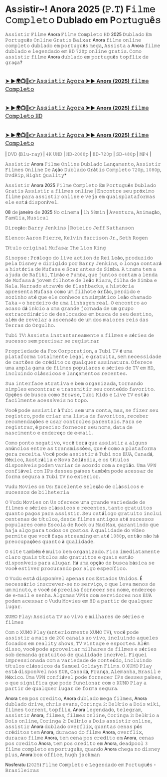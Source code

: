 #  As𝚜istir~! Anora 2025 (𝙿.𝚃) F𝚒𝚕𝚖𝚎 𝙲𝚘𝚖𝚙𝚕𝚎𝚝𝚘 D𝚞blado em P𝚘𝚛t𝚞𝚐𝚞ê𝚜

𝙰𝚜𝚜𝚒𝚜𝚝𝚒𝚛 𝙵𝚒𝚕𝚖𝚎 Anora 𝙵𝚒𝚕𝚖𝚎 𝙲𝚘𝚖𝚙𝚕𝚎𝚝𝚘 𝙷𝙳 2025 𝙳𝚞𝚋𝚕𝚊𝚍𝚘 𝙴𝚖 𝙿𝚘𝚛𝚝𝚞𝚐𝚞ê𝚜 𝙾𝚗𝚕𝚒𝚗𝚎 𝙶𝚛𝚊𝚝𝚒𝚜 𝙱𝚊𝚒𝚡𝚊𝚛 Anora 𝚏𝚒𝚕𝚖𝚎 𝚘𝚗𝚕𝚒𝚗𝚎 𝚌𝚘𝚖𝚙𝚕𝚎𝚝𝚘 𝚍𝚞𝚋𝚕𝚊𝚍𝚘 𝚎𝚖 𝚙𝚘𝚛𝚝𝚞𝚐𝚞ê𝚜 𝚖𝚎𝚐𝚊, 𝙰𝚜𝚜𝚒𝚜𝚝𝚊 𝚊 Anora 𝚏𝚒𝚕𝚖𝚎 𝚍𝚞𝚋𝚕𝚊𝚍𝚘 𝚎 𝚕𝚎𝚐𝚎𝚗𝚍𝚊𝚍𝚘 𝚎𝚖 𝙷𝙳 𝟽𝟸𝟶𝚙 𝚘𝚗𝚕𝚒𝚗𝚎 𝚐𝚛𝚊𝚝𝚒𝚜. 𝙲𝚘𝚖𝚘 𝚊𝚜𝚜𝚒𝚜𝚝𝚒𝚛 𝚏𝚒𝚕𝚖𝚎 Anora 𝚍𝚞𝚋𝚕𝚊𝚍𝚘 𝚎𝚖 𝚙𝚘𝚛𝚝𝚞𝚐𝚞ê𝚜 𝚝𝚘𝚙𝚏𝚕𝚒𝚡 𝚍𝚎 𝚐𝚛𝚊ç𝚊?

#  <h3><a href="https://tinyurl.com/bde5tevr">➤ ►🌍📺📱👉 𝙰𝚜𝚜𝚒𝚜𝚝𝚒𝚛 𝙰𝚐𝚘𝚛𝚊 ➤► Anora (2025) 𝚏𝚒𝚕𝚖𝚎 𝙲𝚘𝚖𝚙𝚕𝚎𝚝𝚘</a></h3>


#  <h3><a href="https://tinyurl.com/bde5tevr">➤ ►🌍📺📱👉 𝙰𝚜𝚜𝚒𝚜𝚝𝚒𝚛 𝙰𝚐𝚘𝚛𝚊 ➤► Anora (2025) 𝚏𝚒𝚕𝚖𝚎 𝙲𝚘𝚖𝚙𝚕𝚎𝚝𝚘 𝙷𝙳</a></h3>


#  <h3><a href="https://tinyurl.com/bde5tevr">➤ ►🌍📺📱👉 𝙰𝚜𝚜𝚒𝚜𝚝𝚒𝚛 𝙰𝚐𝚘𝚛𝚊 ➤► Anora (2025) 𝚏𝚒𝚕𝚖𝚎 𝙲𝚘𝚖𝚙𝚕𝚎𝚝𝚘</a></h3>



| 𝙳𝚅𝙳 (𝙱𝚕𝚞-𝚛𝚊𝚢) | 𝟺𝙺 𝚄𝙷𝙳 | 𝙷𝙳-𝟸𝟶𝟾𝟶𝚙 | 𝙷𝙳-𝟽𝟸𝟶𝚙 | 𝚂𝙳-𝟺𝟾𝟶𝚙 | 𝙼𝙿𝟺 |

𝙰𝚜𝚜𝚒𝚜𝚝𝚒𝚛 Anora 𝙵𝚒𝚕𝚖𝚎 𝙾𝚗𝚕𝚒𝚗𝚎 𝙳𝚞𝚋𝚕𝚊𝚍𝚘 𝙻𝚊𝚗ç𝚊𝚖𝚎𝚗𝚝𝚘, 𝙰𝚜𝚜𝚒𝚜𝚝𝚒𝚛 𝙵𝚒𝚕𝚖𝚎𝚜 𝙾𝚗𝚕𝚒𝚗𝚎 𝙳𝚎 𝙰çã𝚘 𝙳𝚞𝚋𝚕𝚊𝚍𝚘 𝙶𝚛á𝚝𝚒𝚜 𝙲𝚘𝚖𝚙𝚕𝚎𝚝𝚘 𝟽𝟸𝟶𝚙, 𝟷𝟶𝟾𝟶𝚙, 𝙳𝚟𝚍𝚁𝚒𝚙, 𝙷𝚒𝚐𝚑𝚝 𝚀𝚞𝚊𝚕𝚒𝚝𝚢*

𝙰𝚜𝚜𝚒𝚜𝚝𝚒𝚛 Anora 2025 𝙵𝚒𝚕𝚖𝚎 𝙲𝚘𝚖𝚙𝚕𝚎𝚝𝚘 𝙴𝚖 𝙿𝚘𝚛𝚝𝚞𝚐𝚞ê𝚜 𝙳𝚞𝚋𝚕𝚊𝚍𝚘 𝙶𝚛𝚊𝚝𝚒𝚜 𝙰𝚜𝚜𝚒𝚜𝚝𝚒𝚛 𝚊 𝚏𝚒𝚕𝚖𝚎𝚜 𝚘𝚗𝚕𝚒𝚗𝚎 | 𝙴𝚗𝚌𝚘𝚗𝚝𝚛𝚎 𝚜𝚎𝚞 𝚙𝚛ó𝚡𝚒𝚖𝚘 𝚏𝚒𝚕𝚖𝚎 𝚙𝚊𝚛𝚊 𝚊𝚜𝚜𝚒𝚜𝚝𝚒𝚛 𝚘𝚗𝚕𝚒𝚗𝚎 𝚎 𝚟𝚎𝚓𝚊 𝚎𝚖 𝚚𝚞𝚊𝚒𝚜𝚙𝚕𝚊𝚝𝚊𝚏𝚘𝚛𝚖𝚊𝚜 𝚎𝚕𝚎 𝚎𝚜𝚝á 𝚍𝚒𝚜𝚙𝚘𝚗í𝚟𝚎𝚕.

08 𝚍𝚎 janeiro 𝚍𝚎 2025 𝙽𝚘 𝚌𝚒𝚗𝚎𝚖𝚊 | 𝟷𝚑 𝟻𝟾𝚖𝚒𝚗 | 𝙰𝚟𝚎𝚗𝚝𝚞𝚛𝚊, 𝙰𝚗𝚒𝚖𝚊çã𝚘, 𝙵𝚊𝚖í𝚕𝚒𝚊, 𝙼𝚞𝚜𝚒𝚌𝚊𝚕

𝙳𝚒𝚛𝚎çã𝚘: 𝙱𝚊𝚛𝚛𝚢 𝙹𝚎𝚗𝚔𝚒𝚗𝚜 | 𝚁𝚘𝚝𝚎𝚒𝚛𝚘 𝙹𝚎𝚏𝚏 𝙽𝚊𝚝𝚑𝚊𝚗𝚜𝚘𝚗

𝙴𝚕𝚎𝚗𝚌𝚘: 𝙰𝚊𝚛𝚘𝚗 𝙿𝚒𝚎𝚛𝚛𝚎, 𝙺𝚎𝚕𝚟𝚒𝚗 𝙷𝚊𝚛𝚛𝚒𝚜𝚘𝚗 𝙹𝚛., 𝚂𝚎𝚝𝚑 𝚁𝚘𝚐𝚎𝚗

𝚃í𝚝𝚞𝚕𝚘 𝚘𝚛𝚒𝚐𝚒𝚗𝚊𝚕 𝙼𝚞𝚏𝚊𝚜𝚊: 𝚃𝚑𝚎 𝙻𝚒𝚘𝚗 𝙺𝚒𝚗𝚐

𝚂𝚒𝚗𝚘𝚙𝚜𝚎 : 𝙿𝚛ó𝚕𝚘𝚐𝚘 𝚍𝚘 𝚕𝚒𝚟𝚎 𝚊𝚌𝚝𝚒𝚘𝚗 𝚍𝚎 𝚁𝚎𝚒 𝙻𝚎ã𝚘, 𝚙𝚛𝚘𝚍𝚞𝚣𝚒𝚍𝚘 𝚙𝚎𝚕𝚊 𝙳𝚒𝚜𝚗𝚎𝚢 𝚎 𝚍𝚒𝚛𝚒𝚐𝚒𝚍𝚘 𝚙𝚘𝚛 𝙱𝚊𝚛𝚛𝚢 𝙹𝚎𝚗𝚔𝚒𝚗𝚜, 𝚘 𝚕𝚘𝚗𝚐𝚊 𝚌𝚘𝚗𝚝𝚊𝚛á 𝚊 𝚑𝚒𝚜𝚝ó𝚛𝚒𝚊 𝚍𝚎 𝙼𝚞𝚏𝚊𝚜𝚊 𝚎 𝚂𝚌𝚊𝚛 𝚊𝚗𝚝𝚎𝚜 𝚍𝚎 𝚂𝚒𝚖𝚋𝚊. 𝙰 𝚝𝚛𝚊𝚖𝚊 𝚝𝚎𝚖 𝚊 𝚊𝚓𝚞𝚍𝚊 𝚍𝚎 𝚁𝚊𝚏𝚒𝚔𝚒, 𝚃𝚒𝚖ã𝚘 𝚎 𝙿𝚞𝚖𝚋𝚊, 𝚚𝚞𝚎 𝚓𝚞𝚗𝚝𝚘𝚜 𝚌𝚘𝚗𝚝𝚊𝚖 𝚊 𝚕𝚎𝚗𝚍𝚊 𝚍𝚎 𝙼𝚞𝚏𝚊𝚜𝚊 à 𝚓𝚘𝚟𝚎𝚖 𝚏𝚒𝚕𝚑𝚘𝚝𝚎 𝚍𝚎 𝚕𝚎ã𝚘 𝙺𝚒𝚊𝚛𝚊, 𝚏𝚒𝚕𝚑𝚊 𝚍𝚎 𝚂𝚒𝚖𝚋𝚊 𝚎 𝙽𝚊𝚕𝚊. 𝙽𝚊𝚛𝚛𝚊𝚍𝚘 𝚊𝚝𝚛𝚊𝚟é𝚜 𝚍𝚎 𝚏𝚕𝚊𝚜𝚑𝚋𝚊𝚌𝚔𝚜, 𝚊 𝚑𝚒𝚜𝚝ó𝚛𝚒𝚊 𝚊𝚙𝚛𝚎𝚜𝚎𝚗𝚝𝚊 𝙼𝚞𝚏𝚊𝚜𝚊 𝚌𝚘𝚖𝚘 𝚞𝚖 𝚏𝚒𝚕𝚑𝚘𝚝𝚎 ó𝚛𝚏ã𝚘, 𝚙𝚎𝚛𝚍𝚒𝚍𝚘 𝚎 𝚜𝚘𝚣𝚒𝚗𝚑𝚘 𝚊𝚝é 𝚚𝚞𝚎 𝚎𝚕𝚎 𝚌𝚘𝚗𝚑𝚎𝚌𝚎 𝚞𝚖 𝚜𝚒𝚖𝚙á𝚝𝚒𝚌𝚘 𝚕𝚎ã𝚘 𝚌𝚑𝚊𝚖𝚊𝚍𝚘 𝚃𝚊𝚔𝚊 – 𝚘 𝚑𝚎𝚛𝚍𝚎𝚒𝚛𝚘 𝚍𝚎 𝚞𝚖𝚊 𝚕𝚒𝚗𝚑𝚊𝚐𝚎𝚖 𝚛𝚎𝚊𝚕. 𝙾 𝚎𝚗𝚌𝚘𝚗𝚝𝚛𝚘 𝚊𝚘 𝚊𝚌𝚊𝚜𝚘 𝚍á 𝚒𝚗í𝚌𝚒𝚘 𝚊 𝚞𝚖𝚊 𝚐𝚛𝚊𝚗𝚍𝚎 𝚓𝚘𝚛𝚗𝚊𝚍𝚊 𝚍𝚎 𝚞𝚖 𝚐𝚛𝚞𝚙𝚘 𝚎𝚡𝚝𝚛𝚊𝚘𝚛𝚍𝚒𝚗á𝚛𝚒𝚘 𝚍𝚎 𝚍𝚎𝚜𝚕𝚘𝚌𝚊𝚍𝚘𝚜 𝚎𝚖 𝚋𝚞𝚜𝚌𝚊 𝚍𝚎 𝚜𝚎𝚞 𝚍𝚎𝚜𝚝𝚒𝚗𝚘, 𝚊𝚕é𝚖 𝚍𝚎 𝚛𝚎𝚟𝚎𝚕𝚊𝚛 𝚊 𝚊𝚜𝚌𝚎𝚗𝚜ã𝚘 𝚍𝚎 𝚞𝚖 𝚍𝚘𝚜 𝚖𝚊𝚒𝚘𝚛𝚎𝚜 𝚛𝚎𝚒𝚜 𝚍𝚊𝚜 𝚃𝚎𝚛𝚛𝚊𝚜 𝚍𝚘 𝙾𝚛𝚐𝚞𝚕𝚑𝚘.

𝚃𝚞𝚋𝚒 𝚃𝚅: 𝙰𝚜𝚜𝚒𝚜𝚝𝚊 𝚒𝚗𝚜𝚝𝚊𝚗𝚝𝚊𝚗𝚎𝚊𝚖𝚎𝚗𝚝𝚎 𝚊 𝚏𝚒𝚕𝚖𝚎𝚜 𝚎 𝚜é𝚛𝚒𝚎𝚜 𝚍𝚎 𝚜𝚞𝚌𝚎𝚜𝚜𝚘 𝚜𝚎𝚖 𝚙𝚛𝚎𝚌𝚒𝚜𝚊𝚛 𝚜𝚎 𝚛𝚎𝚐𝚒𝚜𝚝𝚛𝚊𝚛

𝙿𝚛𝚘𝚙𝚛𝚒𝚎𝚍𝚊𝚍𝚎 𝚍𝚊 𝙵𝚘𝚡 𝙲𝚘𝚛𝚙𝚘𝚛𝚊𝚝𝚒𝚘𝚗, 𝚊 𝚃𝚞𝚋𝚒 𝚃𝚅 é 𝚞𝚖𝚊 𝚙𝚕𝚊𝚝𝚊𝚏𝚘𝚛𝚖𝚊 𝚝𝚘𝚝𝚊𝚕𝚖𝚎𝚗𝚝𝚎 𝚕𝚎𝚐𝚊𝚕 𝚎 𝚐𝚛𝚊𝚝𝚞𝚒𝚝𝚊, 𝚜𝚎𝚖 𝚗𝚎𝚌𝚎𝚜𝚜𝚒𝚍𝚊𝚍𝚎 𝚍𝚎 𝚌𝚊𝚛𝚝õ𝚎𝚜 𝚍𝚎 𝚌𝚛é𝚍𝚒𝚝𝚘 𝚘𝚞 𝚚𝚞𝚊𝚕𝚚𝚞𝚎𝚛 𝚊𝚜𝚜𝚒𝚗𝚊𝚝𝚞𝚛𝚊. 𝙾𝚏𝚎𝚛𝚎𝚌𝚎 𝚞𝚖𝚊 𝚊𝚖𝚙𝚕𝚊 𝚐𝚊𝚖𝚊 𝚍𝚎 𝚏𝚒𝚕𝚖𝚎𝚜 𝚙𝚘𝚙𝚞𝚕𝚊𝚛𝚎𝚜 𝚎 𝚜é𝚛𝚒𝚎𝚜 𝚍𝚎 𝚃𝚅 𝚎𝚖 𝙷𝙳, 𝚒𝚗𝚌𝚕𝚞𝚒𝚗𝚍𝚘 𝚌𝚕á𝚜𝚜𝚒𝚌𝚘𝚜 𝚎 𝚕𝚊𝚗ç𝚊𝚖𝚎𝚗𝚝𝚘𝚜 𝚛𝚎𝚌𝚎𝚗𝚝𝚎𝚜.

𝚂𝚞𝚊 𝚒𝚗𝚝𝚎𝚛𝚏𝚊𝚌𝚎 𝚊𝚝𝚛𝚊𝚝𝚒𝚟𝚊 𝚎 𝚋𝚎𝚖 𝚘𝚛𝚐𝚊𝚗𝚒𝚣𝚊𝚍𝚊, 𝚝𝚘𝚛𝚗𝚊𝚗𝚍𝚘 𝚜𝚒𝚖𝚙𝚕𝚎𝚜 𝚎𝚗𝚌𝚘𝚗𝚝𝚛𝚊𝚛 𝚎 𝚝𝚛𝚊𝚗𝚜𝚖𝚒𝚝𝚒𝚛 𝚜𝚎𝚞 𝚌𝚘𝚗𝚝𝚎ú𝚍𝚘 𝚏𝚊𝚟𝚘𝚛𝚒𝚝𝚘. 𝙾𝚙çõ𝚎𝚜 𝚍𝚎 𝚋𝚞𝚜𝚌𝚊 𝚌𝚘𝚖𝚘 𝙱𝚛𝚘𝚠𝚜𝚎, 𝚃𝚞𝚋𝚒 𝙺𝚒𝚍𝚜 𝚎 𝙻𝚒𝚟𝚎 𝚃𝚅 𝚎𝚜𝚝ã𝚘 𝚏𝚊𝚌𝚒𝚕𝚖𝚎𝚗𝚝𝚎 𝚊𝚌𝚎𝚜𝚜í𝚟𝚎𝚒𝚜 𝚗𝚘 𝚝𝚘𝚙𝚘.

𝚅𝚘𝚌ê 𝚙𝚘𝚍𝚎 𝚊𝚜𝚜𝚒𝚜𝚝𝚒𝚛 à 𝚃𝚞𝚋𝚒 𝚜𝚎𝚖 𝚞𝚖𝚊 𝚌𝚘𝚗𝚝𝚊, 𝚖𝚊𝚜, 𝚜𝚎 𝚏𝚒𝚣𝚎𝚛 𝚜𝚎𝚞 𝚛𝚎𝚐𝚒𝚜𝚝𝚛𝚘, 𝚙𝚘𝚍𝚎 𝚌𝚛𝚒𝚊𝚛 𝚞𝚖𝚊 𝚕𝚒𝚜𝚝𝚊 𝚍𝚎 𝚏𝚊𝚟𝚘𝚛𝚒𝚝𝚘𝚜, 𝚛𝚎𝚌𝚎𝚋𝚎𝚛 𝚛𝚎𝚌𝚘𝚖𝚎𝚗𝚍𝚊çõ𝚎𝚜 𝚎 𝚞𝚜𝚊𝚛 𝚌𝚘𝚗𝚝𝚛𝚘𝚕𝚎𝚜 𝚙𝚊𝚛𝚎𝚗𝚝𝚊𝚒𝚜. 𝙿𝚊𝚛𝚊 𝚜𝚎 𝚛𝚎𝚐𝚒𝚜𝚝𝚛𝚊𝚛, é 𝚙𝚛𝚎𝚌𝚒𝚜𝚘 𝚏𝚘𝚛𝚗𝚎𝚌𝚎𝚛 𝚜𝚎𝚞 𝚗𝚘𝚖𝚎, 𝚍𝚊𝚝𝚊 𝚍𝚎 𝚗𝚊𝚜𝚌𝚒𝚖𝚎𝚗𝚝𝚘 𝚎 𝚎𝚗𝚍𝚎𝚛𝚎ç𝚘 𝚍𝚎 𝚎-𝚖𝚊𝚒𝚕.

𝙲𝚘𝚖𝚘 𝚙𝚘𝚗𝚝𝚘 𝚗𝚎𝚐𝚊𝚝𝚒𝚟𝚘, 𝚟𝚘𝚌ê 𝚝𝚎𝚛á 𝚚𝚞𝚎 𝚊𝚜𝚜𝚒𝚜𝚝𝚒𝚛 𝚊 𝚊𝚕𝚐𝚞𝚗𝚜 𝚊𝚗ú𝚗𝚌𝚒𝚘𝚜 𝚎𝚗𝚝𝚛𝚎 𝚊𝚜 𝚝𝚛𝚊𝚗𝚜𝚖𝚒𝚜𝚜õ𝚎𝚜, 𝚚𝚞𝚎 é 𝚌𝚘𝚖𝚘 𝚊 𝚙𝚕𝚊𝚝𝚊𝚏𝚘𝚛𝚖𝚊 𝚐𝚎𝚛𝚊 𝚛𝚎𝚌𝚎𝚒𝚝𝚊. 𝚅𝚘𝚌ê 𝚙𝚘𝚍𝚎 𝚊𝚜𝚜𝚒𝚜𝚝𝚒𝚛 à 𝚃𝚞𝚋𝚒 𝚗𝚘𝚜 𝙴𝚄𝙰, 𝙲𝚊𝚗𝚊𝚍á, 𝙼é𝚡𝚒𝚌𝚘, 𝙰𝚞𝚜𝚝𝚛á𝚕𝚒𝚊 𝚎 𝙽𝚘𝚟𝚊 𝚉𝚎𝚕â𝚗𝚍𝚒𝚊, 𝚎 𝚘𝚜 𝚝í𝚝𝚞𝚕𝚘𝚜 𝚍𝚒𝚜𝚙𝚘𝚗í𝚟𝚎𝚒𝚜 𝚙𝚘𝚍𝚎𝚖 𝚟𝚊𝚛𝚒𝚊𝚛 𝚍𝚎 𝚊𝚌𝚘𝚛𝚍𝚘 𝚌𝚘𝚖 𝚊 𝚛𝚎𝚐𝚒ã𝚘. 𝚄𝚖𝚊 𝚅𝙿𝙽 𝚌𝚘𝚗𝚏𝚒á𝚟𝚎𝚕 𝚌𝚘𝚖 𝙸𝙿𝚜 𝚍𝚎𝚜𝚜𝚎𝚜 𝚙𝚊í𝚜𝚎𝚜 𝚝𝚊𝚖𝚋é𝚖 𝚙𝚘𝚍𝚎 𝚊𝚌𝚎𝚜𝚜𝚊𝚛 𝚍𝚎 𝚏𝚘𝚛𝚖𝚊 𝚜𝚎𝚐𝚞𝚛𝚊 𝚊 𝚃𝚞𝚋𝚒 𝚃𝚅 𝚗𝚘 𝚎𝚡𝚝𝚎𝚛𝚒𝚘𝚛.

𝚅𝚞𝚍𝚞 𝙼𝚘𝚟𝚒𝚎𝚜 𝚘𝚗 𝚄𝚜: 𝙴𝚡𝚌𝚎𝚕𝚎𝚗𝚝𝚎 𝚜𝚎𝚕𝚎çã𝚘 𝚍𝚎 𝚌𝚕á𝚜𝚜𝚒𝚌𝚘𝚜 𝚎 𝚜𝚞𝚌𝚎𝚜𝚜𝚘𝚜 𝚍𝚎 𝚋𝚒𝚕𝚑𝚎𝚝𝚎𝚛𝚒𝚊

𝙾 𝚅𝚞𝚍𝚞 𝙼𝚘𝚟𝚒𝚎𝚜 𝚘𝚗 𝚄𝚜 𝚘𝚏𝚎𝚛𝚎𝚌𝚎 𝚞𝚖𝚊 𝚐𝚛𝚊𝚗𝚍𝚎 𝚟𝚊𝚛𝚒𝚎𝚍𝚊𝚍𝚎 𝚍𝚎 𝚏𝚒𝚕𝚖𝚎𝚜 𝚎 𝚜é𝚛𝚒𝚎𝚜 𝚌𝚕á𝚜𝚜𝚒𝚌𝚘𝚜 𝚎 𝚛𝚎𝚌𝚎𝚗𝚝𝚎𝚜, 𝚝𝚊𝚗𝚝𝚘 𝚐𝚛𝚊𝚝𝚞𝚒𝚝𝚘𝚜 𝚚𝚞𝚊𝚗𝚝𝚘 𝚙𝚊𝚐𝚘𝚜 𝚙𝚊𝚛𝚊 𝚊𝚜𝚜𝚒𝚜𝚝𝚒𝚛. 𝚂𝚎𝚞 𝚌𝚊𝚝á𝚕𝚘𝚐𝚘 𝚐𝚛𝚊𝚝𝚞𝚒𝚝𝚘 𝚒𝚗𝚌𝚕𝚞𝚒 𝚌𝚎𝚗𝚝𝚎𝚗𝚊𝚜 𝚍𝚎 𝚝í𝚝𝚞𝚕𝚘𝚜, 𝚍𝚎𝚜𝚍𝚎 𝚏𝚒𝚕𝚖𝚎𝚜 𝚊𝚗𝚝𝚒𝚐𝚘𝚜 𝚊𝚝é 𝚜𝚞𝚌𝚎𝚜𝚜𝚘𝚜 𝚙𝚘𝚙𝚞𝚕𝚊𝚛𝚎𝚜 𝚌𝚘𝚖𝚘 𝙴𝚜𝚌𝚘𝚕𝚊 𝚍𝚎 𝚁𝚘𝚌𝚔 𝚘𝚞 𝙼𝚊𝚍 𝙼𝚊𝚡, 𝚐𝚊𝚛𝚊𝚗𝚝𝚒𝚗𝚍𝚘 𝚚𝚞𝚎 𝚑𝚊𝚓𝚊 𝚊𝚕𝚐𝚘 𝚙𝚊𝚛𝚊 𝚝𝚘𝚍𝚘𝚜 𝚘𝚜 𝚐𝚘𝚜𝚝𝚘𝚜. 𝙰 𝚚𝚞𝚊𝚕𝚒𝚍𝚊𝚍𝚎 𝚍𝚘 𝚟í𝚍𝚎𝚘 𝚙𝚎𝚛𝚖𝚒𝚝𝚎 𝚚𝚞𝚎 𝚟𝚘𝚌ê 𝚏𝚊ç𝚊 𝚜𝚝𝚛𝚎𝚊𝚖𝚒𝚗𝚐 𝚎𝚖 𝚊𝚝é 𝟷𝟶𝟾𝟶𝚙, 𝚎𝚗𝚝ã𝚘 𝚗ã𝚘 𝚑á 𝚙𝚛𝚎𝚘𝚌𝚞𝚙𝚊çõ𝚎𝚜 𝚚𝚞𝚊𝚗𝚝𝚘 à 𝚚𝚞𝚊𝚕𝚒𝚍𝚊𝚍𝚎.

𝙾 𝚜𝚒𝚝𝚎 𝚝𝚊𝚖𝚋é𝚖 é 𝚖𝚞𝚒𝚝𝚘 𝚋𝚎𝚖 𝚘𝚛𝚐𝚊𝚗𝚒𝚣𝚊𝚍𝚘. 𝙵𝚒𝚌𝚊 𝚒𝚖𝚎𝚍𝚒𝚊𝚝𝚊𝚖𝚎𝚗𝚝𝚎 𝚌𝚕𝚊𝚛𝚘 𝚚𝚞𝚊𝚒𝚜 𝚝í𝚝𝚞𝚕𝚘𝚜 𝚜ã𝚘 𝚐𝚛𝚊𝚝𝚞𝚒𝚝𝚘𝚜 𝚎 𝚚𝚞𝚊𝚒𝚜 𝚎𝚜𝚝ã𝚘 𝚍𝚒𝚜𝚙𝚘𝚗í𝚟𝚎𝚒𝚜 𝚙𝚊𝚛𝚊 𝚊𝚕𝚞𝚐𝚊𝚛. 𝙷á 𝚞𝚖𝚊 𝚘𝚙çã𝚘 𝚍𝚎 𝚋𝚞𝚜𝚌𝚊 𝚋á𝚜𝚒𝚌𝚊 𝚜𝚎 𝚟𝚘𝚌ê 𝚎𝚜𝚝𝚒𝚟𝚎𝚛 𝚙𝚛𝚘𝚌𝚞𝚛𝚊𝚗𝚍𝚘 𝚙𝚘𝚛 𝚊𝚕𝚐𝚘 𝚎𝚜𝚙𝚎𝚌í𝚏𝚒𝚌𝚘.

𝙾 𝚅𝚞𝚍𝚞 𝚎𝚜𝚝á 𝚍𝚒𝚜𝚙𝚘𝚗í𝚟𝚎𝚕 𝚊𝚙𝚎𝚗𝚊𝚜 𝚗𝚘𝚜 𝙴𝚜𝚝𝚊𝚍𝚘𝚜 𝚄𝚗𝚒𝚍𝚘𝚜. É 𝚗𝚎𝚌𝚎𝚜𝚜á𝚛𝚒𝚘 𝚒𝚗𝚜𝚌𝚛𝚎𝚟𝚎𝚛-𝚜𝚎 𝚗𝚘 𝚜𝚎𝚛𝚟𝚒ç𝚘, 𝚘 𝚚𝚞𝚎 𝚕𝚎𝚟𝚊 𝚖𝚎𝚗𝚘𝚜 𝚍𝚎 𝚞𝚖 𝚖𝚒𝚗𝚞𝚝𝚘, 𝚎 𝚟𝚘𝚌ê 𝚜ó 𝚙𝚛𝚎𝚌𝚒𝚜𝚊 𝚏𝚘𝚛𝚗𝚎𝚌𝚎𝚛 𝚜𝚎𝚞 𝚗𝚘𝚖𝚎, 𝚎𝚗𝚍𝚎𝚛𝚎ç𝚘 𝚍𝚎 𝚎-𝚖𝚊𝚒𝚕 𝚎 𝚜𝚎𝚗𝚑𝚊. 𝙰𝚕𝚐𝚞𝚖𝚊𝚜 𝚅𝙿𝙽𝚜 𝚌𝚘𝚖 𝚜𝚎𝚛𝚟𝚒𝚍𝚘𝚛𝚎𝚜 𝚗𝚘𝚜 𝙴𝚄𝙰 𝚙𝚘𝚍𝚎𝚖 𝚊𝚌𝚎𝚜𝚜𝚊𝚛 𝚘 𝚅𝚞𝚍𝚞 𝙼𝚘𝚟𝚒𝚎𝚜 𝚎𝚖 𝙷𝙳 𝚊 𝚙𝚊𝚛𝚝𝚒𝚛 𝚍𝚎 𝚚𝚞𝚊𝚕𝚚𝚞𝚎𝚛 𝚕𝚞𝚐𝚊𝚛.

𝚇𝚄𝙼𝙾 𝙿𝚕𝚊𝚢: 𝙰𝚜𝚜𝚒𝚜𝚝𝚊 𝚃𝚅 𝚊𝚘 𝚟𝚒𝚟𝚘 𝚎 𝚖𝚒𝚕𝚑𝚊𝚛𝚎𝚜 𝚍𝚎 𝚜é𝚛𝚒𝚎𝚜 𝚎 𝚏𝚒𝚕𝚖𝚎𝚜

𝙲𝚘𝚖 𝚘 𝚇𝚄𝙼𝙾 𝙿𝚕𝚊𝚢 (𝚊𝚗𝚝𝚎𝚛𝚒𝚘𝚛𝚖𝚎𝚗𝚝𝚎 𝚇𝚄𝙼𝙾 𝚃𝚅), 𝚟𝚘𝚌ê 𝚙𝚘𝚍𝚎 𝚊𝚜𝚜𝚒𝚜𝚝𝚒𝚛 𝚊 𝚖𝚊𝚒𝚜 𝚍𝚎 𝟸𝟶𝟶 𝚌𝚊𝚗𝚊𝚒𝚜 𝚊𝚘 𝚟𝚒𝚟𝚘, 𝚒𝚗𝚌𝚕𝚞𝚒𝚗𝚍𝚘 𝚊𝚚𝚞𝚎𝚕𝚎𝚜 𝚏𝚘𝚌𝚊𝚍𝚘𝚜 𝚎𝚖 𝚛𝚎𝚊𝚕𝚒𝚝𝚢 𝚜𝚑𝚘𝚠𝚜, 𝚃𝚅 𝚟𝚒𝚗𝚝𝚊𝚐𝚎 𝚎 𝚎𝚜𝚙𝚘𝚛𝚝𝚎𝚜. 𝙰𝚕é𝚖 𝚍𝚒𝚜𝚜𝚘, 𝚟𝚘𝚌ê 𝚙𝚘𝚍𝚎 𝚊𝚙𝚛𝚘𝚟𝚎𝚒𝚝𝚊𝚛 𝚖𝚒𝚕𝚑𝚊𝚛𝚎𝚜 𝚍𝚎 𝚏𝚒𝚕𝚖𝚎𝚜 𝚎 𝚜é𝚛𝚒𝚎𝚜 𝚜𝚘𝚋 𝚍𝚎𝚖𝚊𝚗𝚍𝚊 𝚐𝚛𝚊𝚝𝚞𝚒𝚝𝚘𝚜 𝚍𝚎 𝚚𝚞𝚊𝚕𝚒𝚍𝚊𝚍𝚎 𝚒𝚗𝚌𝚛í𝚟𝚎𝚕. 𝙵𝚒𝚚𝚞𝚎𝚒 𝚒𝚖𝚙𝚛𝚎𝚜𝚜𝚒𝚘𝚗𝚊𝚍𝚊 𝚌𝚘𝚖 𝚊 𝚟𝚊𝚛𝚒𝚎𝚍𝚊𝚍𝚎 𝚍𝚎 𝚌𝚘𝚗𝚝𝚎ú𝚍𝚘, 𝚒𝚗𝚌𝚕𝚞𝚒𝚗𝚍𝚘 𝚝í𝚝𝚞𝚕𝚘𝚜 𝚌𝚕á𝚜𝚜𝚒𝚌𝚘𝚜 𝚍𝚊 𝚂𝚊𝚖𝚞𝚎𝚕 𝙶𝚘𝚕𝚍𝚠𝚢𝚗 𝙵𝚒𝚕𝚖𝚜. 𝙾 𝚇𝚄𝙼𝙾 𝙿𝚕𝚊𝚢 𝚎𝚜𝚝á 𝚍𝚒𝚜𝚙𝚘𝚗í𝚟𝚎𝚕 𝚗𝚘𝚜 𝙴𝚄𝙰, 𝙲𝚊𝚗𝚊𝚍á, 𝙵𝚛𝚊𝚗ç𝚊, 𝙰𝚕𝚎𝚖𝚊𝚗𝚑𝚊, 𝙱𝚛𝚊𝚜𝚒𝚕 𝚎 𝙼é𝚡𝚒𝚌𝚘. 𝚄𝚖𝚊 𝚅𝙿𝙽 𝚌𝚘𝚗𝚏𝚒á𝚟𝚎𝚕 𝚙𝚘𝚍𝚎 𝚏𝚘𝚛𝚗𝚎𝚌𝚎𝚛 𝙸𝙿𝚜 𝚍𝚎𝚜𝚜𝚎𝚜 𝚙𝚊í𝚜𝚎𝚜, 𝚘 𝚚𝚞𝚎 𝚜𝚒𝚐𝚗𝚒𝚏𝚒𝚌𝚊 𝚚𝚞𝚎 𝚙𝚘𝚍𝚎 𝚏𝚞𝚗𝚌𝚒𝚘𝚗𝚊𝚛 𝚌𝚘𝚖 𝚘 𝚇𝚄𝙼𝙾 𝙿𝚕𝚊𝚢 𝚊 𝚙𝚊𝚛𝚝𝚒𝚛 𝚍𝚎 𝚚𝚞𝚊𝚕𝚚𝚞𝚎𝚛 𝚕𝚞𝚐𝚊𝚛 𝚍𝚎 𝚏𝚘𝚛𝚖𝚊 𝚜𝚎𝚐𝚞𝚛𝚊.

Anora 𝚝𝚎𝚖 𝚙𝚘𝚜 𝚌𝚛𝚎𝚍𝚒𝚝𝚘, Anora 𝚍𝚞𝚋𝚕𝚊𝚍𝚘 𝚖𝚎𝚐𝚊 𝚏𝚒𝚕𝚖𝚎𝚜, Anora 𝚍𝚞𝚋𝚕𝚊𝚍𝚘 𝚍𝚛𝚒𝚟𝚎, 𝚌𝚑𝚛𝚒𝚜 𝚎𝚟𝚊𝚗𝚜, 𝙲𝚘𝚛𝚒𝚗𝚐𝚊 𝟸: 𝙳𝚎𝚕í𝚛𝚒𝚘 𝚊 𝙳𝚘𝚒𝚜 𝚠𝚒𝚔𝚒, 𝚏𝚒𝚕𝚖𝚎𝚜 𝚝𝚘𝚛𝚛𝚎𝚗𝚝, 𝚝𝚘𝚙𝚏𝚕𝚒𝚡, Anora 𝚕𝚎𝚐𝚎𝚗𝚍𝚊𝚍𝚘, 𝚝𝚎𝚕𝚎𝚐𝚛𝚊𝚖, 𝚊𝚜𝚜𝚒𝚜𝚝𝚒𝚛 Anora, 𝚏𝚒𝚕𝚖𝚎𝚜, 𝚏𝚒𝚕𝚖𝚎𝚜 𝚘𝚗𝚕𝚒𝚗𝚎, 𝙲𝚘𝚛𝚒𝚗𝚐𝚊 𝟸: 𝙳𝚎𝚕í𝚛𝚒𝚘 𝚊 𝙳𝚘𝚒𝚜 𝚘𝚗𝚕𝚒𝚗𝚎, 𝙲𝚘𝚛𝚒𝚗𝚐𝚊 𝟸: 𝙳𝚎𝚕í𝚛𝚒𝚘 𝚊 𝙳𝚘𝚒𝚜 𝚊𝚜𝚜𝚒𝚜𝚝𝚒𝚛 𝚘𝚗𝚕𝚒𝚗𝚎, 𝚊𝚜𝚜𝚒𝚜𝚝𝚒𝚛 Anora 𝚍𝚞𝚋𝚕𝚊𝚍𝚘 𝚘𝚟𝚎𝚛𝚏𝚕𝚒𝚡, 𝚚𝚞𝚊𝚗𝚝𝚊𝚜 𝚌𝚎𝚗𝚊𝚜 𝚙ó𝚜 𝚌𝚛é𝚍𝚒𝚝𝚘𝚜 𝚝𝚎𝚖 Anora, 𝚍𝚞𝚛𝚊𝚌𝚊𝚘 𝚍𝚘 𝚏𝚒𝚕𝚖𝚎 Anora, 𝚘𝚟𝚎𝚛𝚏𝚕𝚒𝚡, 𝚍𝚞𝚛𝚊𝚌𝚊𝚘 𝚏𝚒𝚕𝚖𝚎 Anora, 𝚝𝚎𝚖 𝚌𝚎𝚗𝚊 𝚙𝚘𝚜 𝚌𝚛𝚎𝚍𝚒𝚝𝚘 𝚎𝚖 Anora, 𝚌𝚎𝚗𝚊𝚜 𝚙𝚘𝚜 𝚌𝚛𝚎𝚍𝚒𝚝𝚘 Anora, 𝚝𝚎𝚖 𝚙𝚘𝚜 𝚌𝚛𝚎𝚍𝚒𝚝𝚘 𝚎𝚖 Anora, 𝚍𝚎𝚊𝚍𝚙𝚘𝚘𝚕 𝟹 𝚏𝚒𝚕𝚖𝚎 𝚌𝚘𝚖𝚙𝚕𝚎𝚝𝚘 𝚎𝚖 𝚙𝚘𝚛𝚝𝚞𝚐𝚞ê𝚜, 𝚚𝚞𝚊𝚗𝚍𝚘 Anora 𝚌𝚑𝚎𝚐𝚊 𝚗𝚘 𝚍𝚒𝚜𝚗𝚎𝚢 𝚙𝚕𝚞𝚜, Anora 𝚋𝚘𝚡 𝚘𝚏𝚏𝚒𝚌𝚎, 𝚑𝚞𝚐𝚑 𝚓𝚊𝚌𝚔𝚖𝚊𝚗

Nosferatu (𝟸𝟶𝟸𝟻) 𝙵𝚒𝚕𝚖𝚎 𝙲𝚘𝚖𝚙𝚕𝚎𝚝𝚘 𝚎 𝙻𝚎𝚐𝚎𝚗𝚍𝚊𝚍𝚘 𝚎𝚖 𝙿𝚘𝚛𝚝𝚞𝚐𝚞ê𝚜 - 𝙱𝚛𝚊𝚜𝚒𝚕𝚎𝚒𝚛𝚊𝚜

